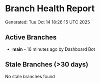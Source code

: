 # Branch Health Report
Generated: Tue Oct 14 18:26:15 UTC 2025

## Active Branches
- **main** - 16 minutes ago by Dashboard Bot

## Stale Branches (>30 days)
No stale branches found
